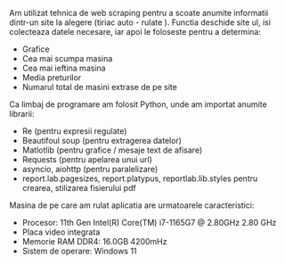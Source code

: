 Am utilizat tehnica de web scraping pentru a scoate anumite informatii dintr-un site la alegere (tiriac auto - rulate ). Functia deschide site ul, isi colecteaza datele necesare, iar apoi le foloseste pentru a determina:
  - Grafice
  - Cea mai scumpa masina
  - Cea mai ieftina masina
  - Media preturilor
  - Numarul total de masini extrase de pe site

Ca limbaj de programare am folosit Python, unde am importat anumite librarii:
  - Re (pentru expresii regulate)
  - Beautifoul soup (pentru extragerea datelor)
  - Matlotlib (pentru grafice / mesaje text de afisare)
  - Requests (pentru apelarea unui url)
  - asyncio, aiohttp (pentru paralelizare)
  - report.lab.pagesizes, report.platypus, reportlab.lib.styles pentru crearea, stilizarea fisierului pdf
    
Masina de pe care am rulat aplicatia are urmatoarele caracteristici:
  - Procesor: 11th Gen Intel(R) Core(TM) i7-1165G7 @ 2.80GHz 2.80 GHz
  - Placa video integrata
  - Memorie RAM DDR4: 16.0GB 4200mHz
  - Sistem de operare: Windows 11
